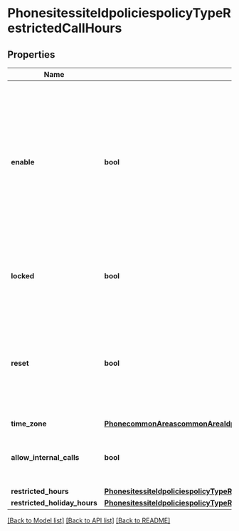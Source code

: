 # PhonesitessiteIdpoliciespolicyTypeRestrictedCallHours

## Properties
Name | Type | Description | Notes
------------ | ------------- | ------------- | -------------
**enable** | **bool** | Whether to define when the user cannot make or accept calls and send SMS. In the restricted hours, calls will follow \&quot;When a call is not answered\&quot; settings. Outbound and inbound emergency calls will still be allowed. | [optional] 
**locked** | **bool** | Whether the senior administrator allows users to modify the current settings. | [optional] 
**reset** | **bool** | Whether the current settings will use the phone account&#x27;s settings (applicable if the current settings are using the new policy framework). | [optional] 
**time_zone** | [**PhonecommonAreascommonAreaIdpoliciespolicyTypeRestrictedCallHoursTimeZone**](PhonecommonAreascommonAreaIdpoliciespolicyTypeRestrictedCallHoursTimeZone.md) |  | [optional] 
**allow_internal_calls** | **bool** | Whether to allow internal calls/SMS during restricted hours. | [optional] 
**restricted_hours** | [**PhonesitessiteIdpoliciespolicyTypeRestrictedCallHoursRestrictedHours**](PhonesitessiteIdpoliciespolicyTypeRestrictedCallHoursRestrictedHours.md) |  | [optional] 
**restricted_holiday_hours** | [**PhonesitessiteIdpoliciespolicyTypeRestrictedCallHoursRestrictedHolidayHours**](PhonesitessiteIdpoliciespolicyTypeRestrictedCallHoursRestrictedHolidayHours.md) |  | [optional] 

[[Back to Model list]](../README.md#documentation-for-models) [[Back to API list]](../README.md#documentation-for-api-endpoints) [[Back to README]](../README.md)


